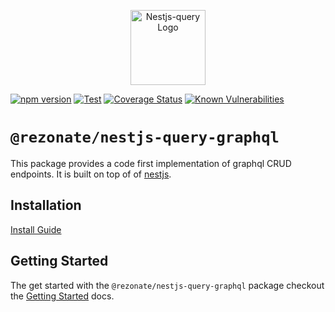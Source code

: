 <p align="center">
  <a href="https://tripss.github.io/nestjs-query" target="blank"><img src="https://tripss.github.io/nestjs-query/img/logo.svg" width="120" alt="Nestjs-query Logo" /></a>
</p>

[![npm version](https://img.shields.io/npm/v/@rezonate/nestjs-query-graphql.svg)](https://www.npmjs.org/package/@rezonate/nestjs-query-graphql)
[![Test](https://github.com/Rezonate-io/nestjs-query/workflows/Test/badge.svg?branch=master)](https://github.com/Rezonate-io/nestjs-query/actions?query=workflow%3ATest+and+branch%3Amaster+)
[![Coverage Status](https://coveralls.io/repos/github/tripss/nestjs-query/badge.svg?branch=master)](https://coveralls.io/github/tripss/nestjs-query?branch=master)
[![Known Vulnerabilities](https://snyk.io/test/github/tripss/nestjs-query/badge.svg?targetFile=packages/query-graphql/package.json)](https://snyk.io/test/github/tripss/nestjs-query?targetFile=packages/query-graphql/package.json)

# `@rezonate/nestjs-query-graphql`

This package provides a code first implementation of graphql CRUD endpoints. It is built on top of of [nestjs](https://nestjs.com/). 

## Installation

[Install Guide](https://tripss.github.io/nestjs-query/docs/introduction/install)

## Getting Started

The get started with the `@rezonate/nestjs-query-graphql` package checkout the [Getting Started](https://tripss.github.io/nestjs-query/docs/graphql/getting-started) docs.


